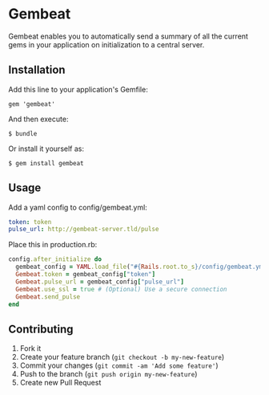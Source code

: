 # Gembeat

Gembeat enables you to automatically send a summary of all the current gems in your application on initialization to a central server.

## Installation

Add this line to your application's Gemfile:

    gem 'gembeat'

And then execute:

    $ bundle

Or install it yourself as:

    $ gem install gembeat

## Usage

Add a yaml config to config/gembeat.yml:

``` yaml
token: token
pulse_url: http://gembeat-server.tld/pulse
```

Place this in production.rb:

``` ruby
config.after_initialize do
  gembeat_config = YAML.load_file("#{Rails.root.to_s}/config/gembeat.yml")
  Gembeat.token = gembeat_config["token"]
  Gembeat.pulse_url = gembeat_config["pulse_url"]
  Gembeat.use_ssl = true # (Optional) Use a secure connection
  Gembeat.send_pulse
end
```

## Contributing

1. Fork it
2. Create your feature branch (`git checkout -b my-new-feature`)
3. Commit your changes (`git commit -am 'Add some feature'`)
4. Push to the branch (`git push origin my-new-feature`)
5. Create new Pull Request
